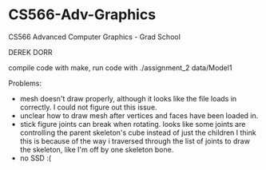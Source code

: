 # CS566-Adv-Graphics
CS566 Advanced Computer Graphics - Grad School

DEREK DORR


compile code with make,
run code with ./assignment_2 data/Model1

Problems:
 - mesh doesn't draw properly, although it looks like the file loads in correctly. I could not figure out this issue.
 - unclear how to draw mesh after vertices and faces have been loaded in.
 - stick figure joints can break when rotating. looks like some joints are controlling the parent skeleton's cube instead of just the children
    I think this is because of the way i traversed through the list of joints to draw the skeleton, like I'm off by one skeleton bone.
 - no SSD :(